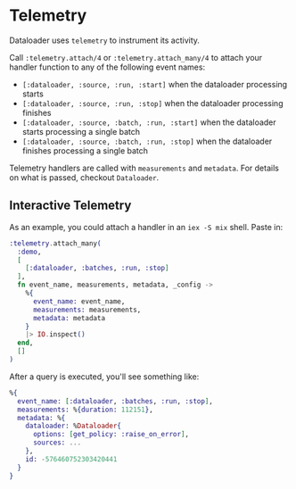 # Telemetry

Dataloader uses `telemetry` to instrument its activity.

Call `:telemetry.attach/4` or `:telemetry.attach_many/4` to attach your
handler function to any of the following event names:

- `[:dataloader, :source, :run, :start]` when the dataloader processing starts
- `[:dataloader, :source, :run, :stop]` when the dataloader processing finishes
- `[:dataloader, :source, :batch, :run, :start]` when the dataloader starts processing a single batch
- `[:dataloader, :source, :batch, :run, :stop]` when the dataloader finishes processing a single batch

Telemetry handlers are called with `measurements` and `metadata`. For details on
what is passed, checkout `Dataloader`.

## Interactive Telemetry

As an example, you could attach a handler in an `iex -S mix` shell. Paste in:

```elixir
:telemetry.attach_many(
  :demo,
  [
    [:dataloader, :batches, :run, :stop]
  ],
  fn event_name, measurements, metadata, _config ->
    %{
      event_name: event_name,
      measurements: measurements,
      metadata: metadata
    }
    |> IO.inspect()
  end,
  []
)
```

After a query is executed, you'll see something like:

```elixir
%{
  event_name: [:dataloader, :batches, :run, :stop],
  measurements: %{duration: 112151},
  metadata: %{
    dataloader: %Dataloader{
      options: [get_policy: :raise_on_error],
      sources: ...
    },
    id: -576460752303420441
  }
}
```
